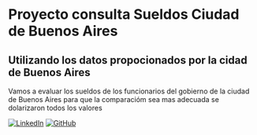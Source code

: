 ﻿# Proyecto consulta Sueldos Ciudad de Buenos Aires
## Utilizando los datos propocionados por la cidad de Buenos Aires
Vamos a evaluar los sueldos de los funcionarios del gobierno de la ciudad de Buenos Aires para que la comparacióm sea mas adecuada se dolarizaron todos los valores




[![LinkedIn](https://img.shields.io/badge/-LinkedIn-blue?style=flat-square&logo=Linkedin&logoColor=white)](https://www.linkedin.com/in/romanbrandariz/) [![GitHub](https://img.shields.io/badge/-GitHub-black?style=flat-square&logo=GitHub)](https://github.com/RomanBrandariz)

